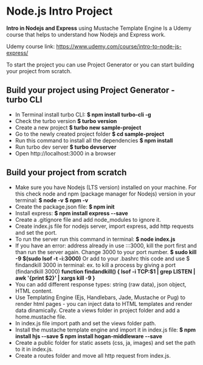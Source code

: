 # Node.js Intro Project
**Intro in Nodejs and Express** using Mustache Template Engine
Is a Udemy course that helps to understand how Nodejs and Express work.

Udemy course link:
https://www.udemy.com/course/intro-to-node-js-express/

To start the project you can use Project Generator or you can start building your project from scratch.

## Build your project using Project Generator - turbo CLI

- In Terminal install turbo CLI:
    **$ npm install turbo-cli -g**
- Check the turbo version
**$ turbo version**
- Create a new project
**$ turbo new sample-project**
- Go to the newly created project folder
**$ cd sample-project**
- Run this command to install all the dependencies
**$ npm install**
- Run turbo dev server
**$ turbo devserver**
- Open http://localhost:3000 in a browser


## Build your project from scratch

- Make sure you have Nodejs (LTS version) installed on your machine. 
  For this check node and npm (package manager for Nodejs) version in your terminal: 
**$ node -v**
**$ npm -v**
- Create the package.json file: 
**$ npm init**
- Install express: 
**$ npm install express --save**
- Create a .gitignore file and add node_modules to ignore it.
- Create index.js file for nodejs server, import express, add http requests and set the port.
- To run the server run this command in terminal:
**$ node index.js**
- If you have an error: address already in use :::3000, kill the port first and than run the server again. 
  Change 3000 to your port number.
**$ sudo kill -9 $(sudo lsof -t -i:3000)**
  Or add to your .bashrc this code and use $ findandkill 3000 in terminal:
  ex. to kill a process by giving a port (findandkill 3000)
**function findandkill() {
lsof -i TCP:$1 | grep LISTEN | awk '{print $2}' | xargs kill -9
}**
- You can add different response types: string (raw data), json object, HTML content.
- Use Templating Engine (Ejs, Handlebars, Jade, Mustache or Pug) to render html pages - you can inject data to HTML templates and render data 
  dinamically. Create a views folder in project folder and add a home.mustache file. 
- In index.js file import path and set the views folder path.
- Install the mustache template engine and import it in index.js file:
**$ npm install hjs --save**
**$ npm install hogan-middleware --save**
- Create a public folder for static assets (css, ja, images) and set the path to it in index.js.
- Create a routes folder and move all http request from index.js.

